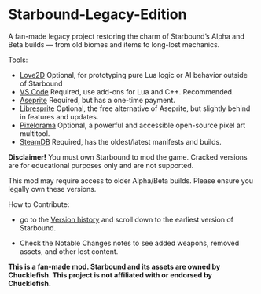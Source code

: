 # Starbound-Legacy-Edition
A fan-made legacy project restoring the charm of Starbound’s Alpha and Beta builds — from old biomes and items to long-lost mechanics.

Tools:

- [Love2D](https://love2d.org/wiki/Main_Page) Optional, for prototyping pure Lua logic or AI behavior outside of Starbound
- [VS Code](https://code.visualstudio.com/) Required, use add-ons for Lua and C++. Recommended.
- [Aseprite](https://www.aseprite.org/) Required, but has a one-time payment.
- [Libresprite](https://libresprite.github.io/#!/) Optional, the free alternative of Aseprite, but slightly behind in features and updates.
- [Pixelorama](https://orama-interactive.itch.io/pixelorama) Optional, a powerful and accessible open-source pixel art multitool.
- [SteamDB](https://steamdb.info/app/211820/depots/) Required, has the oldest/latest manifests and builds.

**Disclaimer!**
You must own Starbound to mod the game. Cracked versions are for educational purposes only and are not supported.

This mod may require access to older Alpha/Beta builds. Please ensure you legally own these versions.


How to Contribute:

- go to the [Version history](https://starbounder.org/Version_history) and scroll down to the earliest version of Starbound.

- Check the Notable Changes notes to see added weapons, removed assets, and other lost content.


**This is a fan-made mod. Starbound and its assets are owned by Chucklefish. This project is not affiliated with or endorsed by Chucklefish.**
